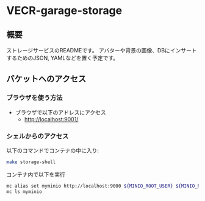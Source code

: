 # VECR-garage-storage

## 概要

ストレージサービスのREADMEです。
アバターや背景の画像、DBにインサートするためのJSON, YAMLなどを置く予定です。

## バケットへのアクセス

### ブラウザを使う方法

- ブラウザで以下のアドレスにアクセス
  - <http://localhost:9001/>

### シェルからのアクセス

以下のコマンドでコンテナの中に入り:

```bash
make storage-shell
```

コンテナ内で以下を実行

```bash
mc alias set myminio http://localhost:9000 ${MINIO_ROOT_USER} ${MINIO_ROOT_PASSWORD}
mc ls myminio
```
